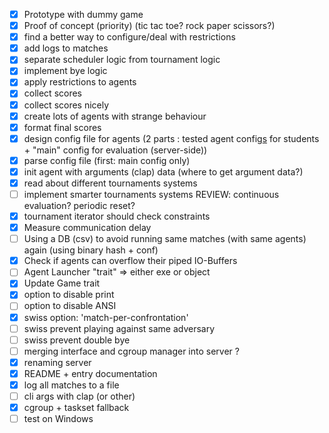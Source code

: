 - [x] Prototype with dummy game
- [x] Proof of concept (priority) (tic tac toe? rock paper scissors?)
- [x] find a better way to configure/deal with restrictions
- [x] add logs to matches
- [x] separate scheduler logic from tournament logic
- [x] implement bye logic
- [x] apply restrictions to agents
- [x] collect scores
- [x] collect scores nicely
- [x] create lots of agents with strange behaviour
- [x] format final scores
- [x] design config file for agents (2 parts : tested agent config<u>s</u> for students + "main" config for evaluation (server-side))
- [x] parse config file (first: main config only)
- [x] init agent with arguments (clap) data (where to get argument data?)
- [x] read about different tournaments systems
- [ ] implement smarter tournaments systems REVIEW: continuous evaluation? periodic reset?
- [x] tournament iterator should check constraints
- [x] Measure communication delay
- [ ] Using a DB (csv) to avoid running same matches (with same agents) again (using binary hash + conf)
- [x] Check if agents can overflow their piped IO-Buffers
- [ ] Agent Launcher "trait" => either exe or object
- [x] Update Game trait
- [x] option to disable print
- [ ] option to disable ANSI
- [x] swiss option: 'match-per-confrontation'
- [ ] swiss prevent playing against same adversary
- [ ] swiss prevent double bye
- [ ] merging interface and cgroup manager into server ?
- [x] renaming server
- [x] README + entry documentation
- [x] log all matches to a file
- [ ] cli args with clap (or other)
- [x] cgroup + taskset fallback
- [ ] test on Windows
